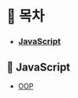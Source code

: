 # 👀 목차

- ### [JavaScript](#📌-javascript)

## 👑 JavaScript

- [OOP](https://github.com/SungSeokMin/front-end-interview/blob/master/javascript/OOP.md)
